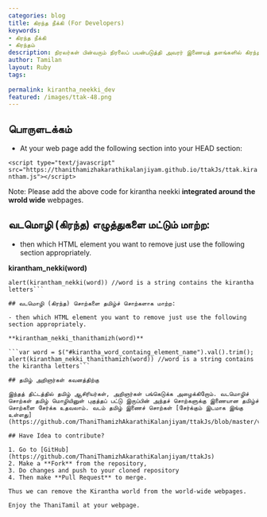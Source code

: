 ```yaml
---
categories: blog
title: கிரந்த நீக்கி (For Developers)
keywords: 
- கிரந்த நீக்கி
- கிரந்தம்
description: நிரலர்கள் பின்வரும் நிரலைப் பயன்படுத்தி அவரர் இணையத் தளங்களில் கிரந்தப் பயன்பாட்டை குறைக்க முடியும். முடிந்தால் இந்த நிரலை மேம்படுத்த முயலாலாம்.
author: Tamilan
layout: Ruby
tags: 
 
permalink: kirantha_neekki_dev
featured: /images/ttak-48.png
---
```

## பொருளடக்கம்

- At your web page add the following section into your HEAD section:


```<script type="text/javascript" src="https://thanithamizhakarathikalanjiyam.github.io/ttakJs/ttak.kirantham.js"></script>```

Note: Please add the above code for kirantha neekki **integrated around the wrold wide** webpages.	

## வடமொழி (கிரந்த) எழுத்துகளை மட்டும் மாற்ற:

- then which HTML element you want to remove just use the following section appropriately.	

**kirantham_nekki(word)**

```var word = $("#kirantha_word_containg_element_name").val().trim();
alert(kirantham_nekki(word)) //word is a string contains the kirantha letters```

## வடமொழி (கிரந்த) சொற்களை தமிழ்ச் சொற்களாக மாற்ற:

- then which HTML element you want to remove just use the following section appropriately.	

**kirantham_nekki_thanithamizh(word)**

```var word = $("#kirantha_word_containg_element_name").val().trim();
alert(kirantham_nekki_thanithamizh(word)) //word is a string contains the kirantha letters```

## தமிழ் அறிஞர்கள் கவனத்திற்கு

இந்தத் திட்டத்தில் தமிழ் ஆசிரியர்கள், அறிஞர்கள் பங்கெடுக்க அழைக்கிறோம். வடமொழிச் சொற்கள் தமிழ் மொழியினுள் புகுத்தப் பட்டு இருப்பின் அந்தச் சொற்களுக்கு இணையான தமிழ்ச் சொற்களை சேர்க்க உதவலாம். வடம் தமிழ் இணைச் சொற்கள் [சேர்க்கும் இடமாக இங்கு உள்ளது](https://github.com/ThaniThamizhAkarathiKalanjiyam/ttakJs/blob/master/vadam.tamil.pairs.js).

## Have Idea to contribute?

1. Go to [GitHub](https://github.com/ThaniThamizhAkarathiKalanjiyam/ttakJs)
2. Make a **Fork** from the repository, 
3. Do changes and push to your cloned repository
4. Then make **Pull Request** to merge.

Thus we can remove the Kirantha world from the world-wide webpages.
	
Enjoy the ThaniTamil at your webpage.
